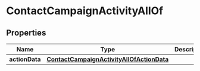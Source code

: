 

# ContactCampaignActivityAllOf


## Properties

| Name | Type | Description | Notes |
|------------ | ------------- | ------------- | -------------|
|**actionData** | [**ContactCampaignActivityAllOfActionData**](ContactCampaignActivityAllOfActionData.md) |  |  [optional] |



